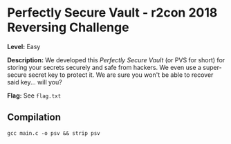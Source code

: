 # Perfectly Secure Vault - r2con 2018 Reversing Challenge

**Level:** Easy

**Description:** We developed this *Perfectly Secure Vault* (or PVS for short) for storing your secrets securely and safe from hackers. We even use a super-secure secret key to protect it. We are sure you won't be able to recover said key... will you?

**Flag:** See `flag.txt`

## Compilation

~~~
gcc main.c -o psv && strip psv
~~~

